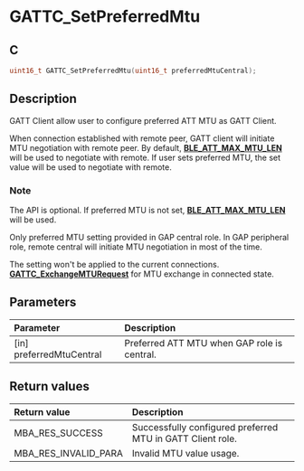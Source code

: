 # GATTC_SetPreferredMtu

## C

```c
uint16_t GATTC_SetPreferredMtu(uint16_t preferredMtuCentral);
```

## Description

GATT Client allow user to configure preferred ATT MTU as GATT Client.

When connection established with remote peer, GATT client will initiate MTU negotiation with remote peer.
By default, **[BLE_ATT_MAX_MTU_LEN](GUID-EBB04E28-2F7B-4DCA-B435-54B0F855531E.md)** will be used to negotiate with remote.
If user sets preferred MTU, the set value will be used to negotiate with remote.

### Note

The API is optional. If preferred MTU is not set, **[BLE_ATT_MAX_MTU_LEN](GUID-EBB04E28-2F7B-4DCA-B435-54B0F855531E.md)** will be used.

Only preferred MTU setting provided in GAP central role. In GAP peripheral role, remote central will initiate MTU negotiation in most of the time.

The setting won't be applied to the current connections. **[GATTC_ExchangeMTURequest](GUID-96B3ED22-42BD-47B3-9995-004BF2E2F3A4.md)** for MTU exchange in connected state.

## Parameters

|Parameter|Description|
|:---|:---|
|\[in\] preferredMtuCentral|Preferred ATT MTU when GAP role is central.|

## Return values

|Return value|Description|
|:---|:---|
MBA_RES_SUCCESS|Successfully configured preferred MTU in GATT Client role.|
MBA_RES_INVALID_PARA|Invalid MTU value usage.|
